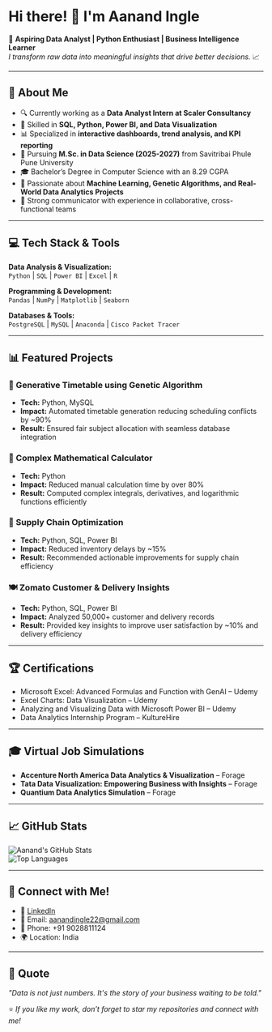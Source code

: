 # Hi there! 👋 I'm Aanand Ingle

🚀 **Aspiring Data Analyst | Python Enthusiast | Business Intelligence Learner**  
*I transform raw data into meaningful insights that drive better decisions.* 📈

---

## 🎯 About Me
- 🔍 Currently working as a **Data Analyst Intern at Scaler Consultancy**
- 💼 Skilled in **SQL, Python, Power BI, and Data Visualization**
- 📊 Specialized in **interactive dashboards, trend analysis, and KPI reporting**
- 🏫 Pursuing **M.Sc. in Data Science (2025-2027)** from Savitribai Phule Pune University
- 🎓 Bachelor’s Degree in Computer Science with an 8.29 CGPA
- 🌱 Passionate about **Machine Learning, Genetic Algorithms, and Real-World Data Analytics Projects**
- 🧩 Strong communicator with experience in collaborative, cross-functional teams

---

## 💻 Tech Stack & Tools

**Data Analysis & Visualization:**  
`Python` | `SQL` | `Power BI` | `Excel` | `R`

**Programming & Development:**  
`Pandas` | `NumPy` | `Matplotlib` | `Seaborn`

**Databases & Tools:**  
`PostgreSQL` | `MySQL` | `Anaconda` | `Cisco Packet Tracer`

---

## 📊 Featured Projects

### 📅 Generative Timetable using Genetic Algorithm
- **Tech:** Python, MySQL  
- **Impact:** Automated timetable generation reducing scheduling conflicts by ~90%  
- **Result:** Ensured fair subject allocation with seamless database integration

### 🔢 Complex Mathematical Calculator
- **Tech:** Python  
- **Impact:** Reduced manual calculation time by over 80%  
- **Result:** Computed complex integrals, derivatives, and logarithmic functions efficiently

### 🚚 Supply Chain Optimization
- **Tech:** Python, SQL, Power BI  
- **Impact:** Reduced inventory delays by ~15%  
- **Result:** Recommended actionable improvements for supply chain efficiency

### 🍽️ Zomato Customer & Delivery Insights
- **Tech:** Python, SQL, Power BI  
- **Impact:** Analyzed 50,000+ customer and delivery records  
- **Result:** Provided key insights to improve user satisfaction by ~10% and delivery efficiency

---

## 🏆 Certifications
- Microsoft Excel: Advanced Formulas and Function with GenAI – Udemy  
- Excel Charts: Data Visualization – Udemy  
- Analyzing and Visualizing Data with Microsoft Power BI – Udemy  
- Data Analytics Internship Program – KultureHire  

---

## 🎓 Virtual Job Simulations
- **Accenture North America Data Analytics & Visualization** – Forage  
- **Tata Data Visualization: Empowering Business with Insights** – Forage  
- **Quantium Data Analytics Simulation** – Forage  

---

## 📈 GitHub Stats

![Aanand's GitHub Stats](https://github-readme-stats.vercel.app/api?username=Aanand2204&show_icons=true&theme=radical)  
![Top Languages](https://github-readme-stats.vercel.app/api/top-langs/?username=Aanand2204&layout=compact&theme=radical)

---

## 🤝 Connect with Me!
- 💼 [LinkedIn](https://www.linkedin.com/in/aanand-ingle)
- 📧 Email: aanandingle22@gmail.com
- 📱 Phone: +91 9028811124
- 🌍 Location: India

---

## 💭 Quote
*"Data is not just numbers. It's the story of your business waiting to be told."*  

⭐️ *If you like my work, don’t forget to star my repositories and connect with me!*
